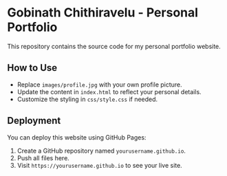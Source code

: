 # Gobinath Chithiravelu - Personal Portfolio

This repository contains the source code for my personal portfolio website.

## How to Use

- Replace `images/profile.jpg` with your own profile picture.
- Update the content in `index.html` to reflect your personal details.
- Customize the styling in `css/style.css` if needed.

## Deployment

You can deploy this website using GitHub Pages:

1. Create a GitHub repository named `yourusername.github.io`.
2. Push all files here.
3. Visit `https://yourusername.github.io` to see your live site.
